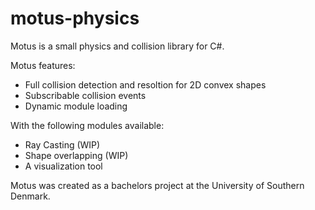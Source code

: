 # motus-physics
Motus is a small physics and collision library for C#.

Motus features: 
- Full collision detection and resoltion for 2D convex shapes
- Subscribable collision events
- Dynamic module loading

With the following modules available:
- Ray Casting (WIP)
- Shape overlapping (WIP)
- A visualization tool

Motus was created as a bachelors project at the University of Southern Denmark.
